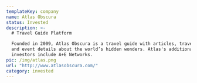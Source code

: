 ```yaml
---
templateKey: company
name: Atlas Obscura
status: Invested
description: >-
  # Travel Guide Platform

  Founded in 2009, Atlas Obscura is a travel guide with articles, travel tips,
  and event details about the world’s hidden wonders. Atlas's additional
  investors include A+E Networks.
pic: /img/atlas.png
url: "http://www.atlasobscura.com/"
category: invested
---
```

